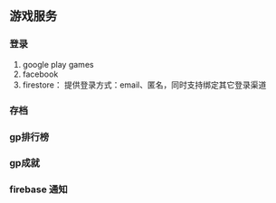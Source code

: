 ## 游戏服务

### 登录

1. google play games
2. facebook
3. firestore： 提供登录方式：email、匿名，同时支持绑定其它登录渠道

### 存档

### gp排行榜

### gp成就

### firebase 通知

